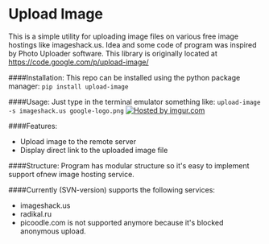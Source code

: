 **Upload Image**
==================
This is a simple utility for uploading image files on various free image hostings like imageshack.us. 
Idea and some code of program was inspired by Photo Uploader software. This library is originally located at https://code.google.com/p/upload-image/

####Installation:
This repo can be installed using the python package manager:
```pip install upload-image```

####Usage:
Just type in the terminal emulator something like:
```upload-image -s imageshack.us google-logo.png```
<a href="http://imgur.com/34B5Fhv"><img src="http://i.imgur.com/34B5Fhv.png" title="Hosted by imgur.com" /></a>

####Features:
  * Upload image to the remote server
  * Display direct link to the uploaded image file

####Structure:
Program has modular structure so it's easy to implement support ofnew image hosting service.

####Currently (SVN-version) supports the following services:
 * imageshack.us
 * radikal.ru
 * picoodle.com is not supported anymore because it's blocked anonymous upload.

